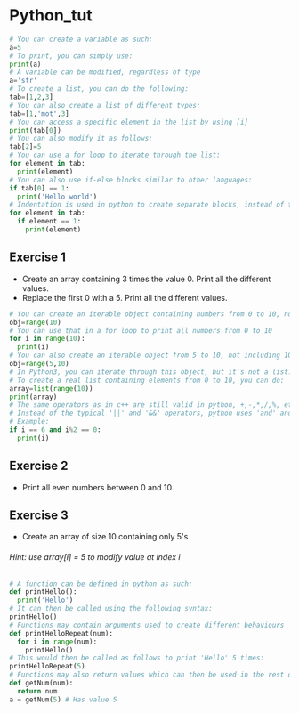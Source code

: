 # Python_tut
~~~~python
# You can create a variable as such:
a=5
# To print, you can simply use:
print(a)
# A variable can be modified, regardless of type
a='str'
# To create a list, you can do the following:
tab=[1,2,3]
# You can also create a list of different types:
tab=[1,'mot',3]
# You can access a specific element in the list by using [i]
print(tab[0])
# You can also modify it as follows:
tab[2]=5
# You can use a for loop to iterate through the list:
for element in tab:
  print(element)
# You can also use if-else blocks similar to other languages:
if tab[0] == 1:
  print('Hello world')
# Indentation is used in python to create separate blocks, instead of the typical {}
for element in tab:
  if element == 1:
    print(element)
~~~~

## Exercise 1
- Create an array containing 3 times the value 0. Print all the different values.
- Replace the first 0 with a 5. Print all the different values.


~~~~python
# You can create an iterable object containing numbers from 0 to 10, not including 10, as such:
obj=range(10)
# You can use that in a for loop to print all numbers from 0 to 10
for i in range(10):
  print(i)
# You can also create an iterable object from 5 to 10, not including 10, as such:
obj=range(5,10)
# In Python3, you can iterate through this object, but it's not a list. 
# To create a real list containing elements from 0 to 10, you can do:
array=list(range(10))
print(array)
# The same operators as in c++ are still valid in python, +,-,*,/,%, etc
# Instead of the typical '||' and '&&' operators, python uses 'and' and 'or'
# Example:
if i == 6 and i%2 == 0:
  print(i)
~~~~

## Exercise 2
- Print all even numbers between 0 and 10

## Exercise 3
- Create an array of size 10 containing only 5's
###### Hint: use array[i] = 5 to modify value at index i


~~~~python
# A function can be defined in python as such:
def printHello():
  print('Hello')
# It can then be called using the following syntax:
printHello()
# Functions may contain arguments used to create different behaviours
def printHelloRepeat(num):
  for i in range(num):
    printHello()
# This would then be called as follows to print 'Hello' 5 times:
printHelloRepeat(5)
# Functions may also return values which can then be used in the rest of the program
def getNum(num):
  return num
a = getNum(5) # Has value 5
~~~~
